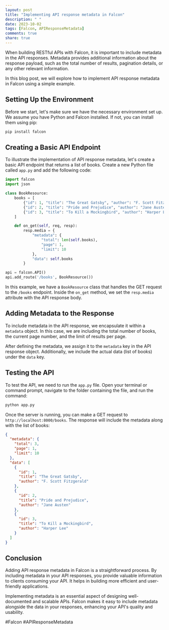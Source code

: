 ```yaml
---
layout: post
title: "Implementing API response metadata in Falcon"
description: " "
date: 2023-10-02
tags: [Falcon, APIResponseMetadata]
comments: true
share: true
---
```


When building RESTful APIs with Falcon, it is important to include metadata in the API responses. Metadata provides additional information about the response payload, such as the total number of results, pagination details, or any other relevant information.

In this blog post, we will explore how to implement API response metadata in Falcon using a simple example.

## Setting Up the Environment

Before we start, let's make sure we have the necessary environment set up. We assume you have Python and Falcon installed. If not, you can install them using pip:

```python
pip install falcon
```

## Creating a Basic API Endpoint

To illustrate the implementation of API response metadata, let's create a basic API endpoint that returns a list of books. Create a new Python file called `app.py` and add the following code:

```python
import falcon
import json

class BookResource:
    books = [
        {"id": 1, "title": "The Great Gatsby", "author": "F. Scott Fitzgerald"},
        {"id": 2, "title": "Pride and Prejudice", "author": "Jane Austen"},
        {"id": 3, "title": "To Kill a Mockingbird", "author": "Harper Lee"}
    ]

    def on_get(self, req, resp):
        resp.media = {
            "metadata": {
                "total": len(self.books),
                "page": 1,
                "limit": 10
            },
            "data": self.books
        }

api = falcon.API()
api.add_route('/books', BookResource())
```

In this example, we have a `BookResource` class that handles the GET request to the `/books` endpoint. Inside the `on_get` method, we set the `resp.media` attribute with the API response body.

## Adding Metadata to the Response

To include metadata in the API response, we encapsulate it within a `metadata` object. In this case, we are including the total number of books, the current page number, and the limit of results per page.

After defining the metadata, we assign it to the `metadata` key in the API response object. Additionally, we include the actual data (list of books) under the `data` key.

## Testing the API

To test the API, we need to run the `app.py` file. Open your terminal or command prompt, navigate to the folder containing the file, and run the command:

```bash
python app.py
```

Once the server is running, you can make a GET request to `http://localhost:8000/books`. The response will include the metadata along with the list of books:

```json
{
  "metadata": {
    "total": 3,
    "page": 1,
    "limit": 10
  },
  "data": [
    {
      "id": 1,
      "title": "The Great Gatsby",
      "author": "F. Scott Fitzgerald"
    },
    {
      "id": 2,
      "title": "Pride and Prejudice",
      "author": "Jane Austen"
    },
    {
      "id": 3,
      "title": "To Kill a Mockingbird",
      "author": "Harper Lee"
    }
  ]
}
```

## Conclusion

Adding API response metadata in Falcon is a straightforward process. By including metadata in your API responses, you provide valuable information to clients consuming your API. It helps in building more efficient and user-friendly applications.

Implementing metadata is an essential aspect of designing well-documented and scalable APIs. Falcon makes it easy to include metadata alongside the data in your responses, enhancing your API's quality and usability.

#Falcon #APIResponseMetadata